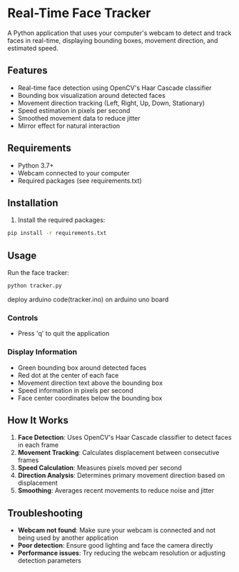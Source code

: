 # Real-Time Face Tracker

A Python application that uses your computer's webcam to detect and track faces in real-time, displaying bounding boxes, movement direction, and estimated speed.

## Features

- Real-time face detection using OpenCV's Haar Cascade classifier
- Bounding box visualization around detected faces
- Movement direction tracking (Left, Right, Up, Down, Stationary)
- Speed estimation in pixels per second
- Smoothed movement data to reduce jitter
- Mirror effect for natural interaction

## Requirements

- Python 3.7+
- Webcam connected to your computer
- Required packages (see requirements.txt)

## Installation

1. Install the required packages:
```bash
pip install -r requirements.txt
```

## Usage

Run the face tracker:
```bash
python tracker.py
```

deploy arduino code(tracker.ino) on arduino uno board


### Controls
- Press 'q' to quit the application

### Display Information
- Green bounding box around detected faces
- Red dot at the center of each face
- Movement direction text above the bounding box
- Speed information in pixels per second
- Face center coordinates below the bounding box

## How It Works

1. **Face Detection**: Uses OpenCV's Haar Cascade classifier to detect faces in each frame
2. **Movement Tracking**: Calculates displacement between consecutive frames
3. **Speed Calculation**: Measures pixels moved per second
4. **Direction Analysis**: Determines primary movement direction based on displacement
5. **Smoothing**: Averages recent movements to reduce noise and jitter

## Troubleshooting

- **Webcam not found**: Make sure your webcam is connected and not being used by another application
- **Poor detection**: Ensure good lighting and face the camera directly
- **Performance issues**: Try reducing the webcam resolution or adjusting detection parameters